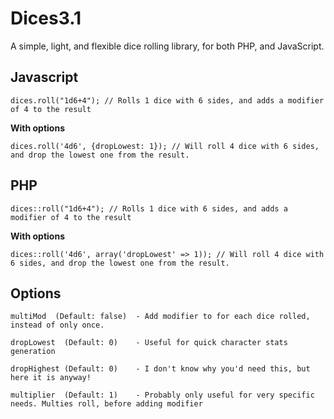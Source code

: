 Dices3.1
==============

A simple, light, and flexible dice rolling library, for both PHP, and JavaScript.


Javascript
--------------

	dices.roll("1d6+4"); // Rolls 1 dice with 6 sides, and adds a modifier of 4 to the result

**With options**

	dices.roll('4d6', {dropLowest: 1}); // Will roll 4 dice with 6 sides, and drop the lowest one from the result.

PHP
--------------

	dices::roll("1d6+4"); // Rolls 1 dice with 6 sides, and adds a modifier of 4 to the result

**With options**

	dices::roll('4d6', array('dropLowest' => 1)); // Will roll 4 dice with 6 sides, and drop the lowest one from the result.



Options
--------------

	multiMod  (Default: false)  - Add modifier to for each dice rolled, instead of only once.

	dropLowest  (Default: 0)    - Useful for quick character stats generation

	dropHighest (Default: 0)    - I don't know why you'd need this, but here it is anyway!

	multiplier  (Default: 1)    - Probably only useful for very specific needs. Multies roll, before adding modifier
